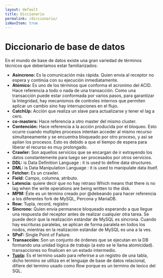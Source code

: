 ```yaml
---
layout: default
title: Diccionario
permalink: /diccionario/
isNavItem: true
---
```


# Diccionario de base de datos

En el mundo de base de datos existe una gran variedad de términos técnicos que deberíamos estar familiarizados:

- **Asincrono:** Es la comunicación más rápida. Quien envía al receptor no espera y continúa con su ejecución inmediatamente.
- **Atómico:** Es uno de los términos que conforma el acronimo del ACID. Hace referencia a todo o nada de una transacción. Como una transacción puede estar conformada por varios pasos, para garantizar la Integridad, hay mecanismos de controles internos que permiten aplicar un cambio sino hay interrupciones en el flujo.
- **CatchUp:** Acción que realiza un slave para actualizarse y tener el lag a cero.
- **co-masters:** Hace referencia a otro master del mismo cluster.
- **Contención:** Hace referencia a la acción producida por el bloqueo. Esto ocurre cuando multiples procesos intentan acceder al mismo recurso simultaneamente y se encuentra bloqueado por otro proceso, y así se apilan los procesos. Esto es debido a que el tiempo de espera para liberar el recurso es muy prolongado.
- **Crawler:** Son aquellos servicios que se encargan de ir extrayendo los datos constantemente para luego ser procesados por otros servicios.
- **DDL:** is Data Definition Language : it is used to define data structures.
- **DML:** is Data Manipulation Language : it is used to manipulate data itself.
- **Fetcher:** Es un crawler.
- **Field:** Campo, columna, atributo.
- **Latencia:** quiere decir que no hay retraso Which means that there is no lag when the write operations are being written to the disk.
- **MPM:** Éste es un término creado por @debeando para hacer referencia a los diferentes fork de MySQL, Percona y MariaDB.
- **Row:** Tupla, record, registro
- **Sincrono:** Quien envía permanece bloqueado esperando a que llegue una respuesta del receptor antes de realizar cualquier otra tarea. Se puede decir que la realización estándar de MySQL es síncrona. Cuando hay escrituras paralelas, se aplican de forma paralela en todos los nodos, mientras en la realización estándar de MySQL es una a la ves.
- **SPoF:** Single Point of Failure.
- **Transacción:** Son un conjunto de órdenes que se ejecutan en la DB formando una unidad lógica de trabajo (a esto se le llama atomicidad). transacciones no finalicen en un estado intermedio.
- **[Tupla](#tupla):** Es el termino usado para referirse a un registro de una tabla, dicho termino se utiliza en el lenguaje de base de datos relacional, difiere del termino usado como Row porque es un termino de lexico del SQL.
